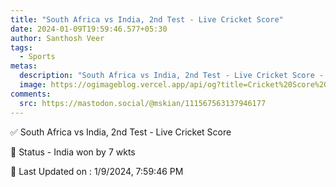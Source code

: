 ```yaml
---
title: "South Africa vs India, 2nd Test - Live Cricket Score"
date: 2024-01-09T19:59:46.577+05:30
author: Santhosh Veer
tags:
  - Sports
metas:
  description: "South Africa vs India, 2nd Test - Live Cricket Score - India won by 7 wkts"
  image: https://ogimageblog.vercel.app/api/og?title=Cricket%20Score%20%F0%9F%8F%8F
comments:
  src: https://mastodon.social/@mskian/111567563137946177
---
```


✅ South Africa vs India, 2nd Test - Live Cricket Score

📑 Status - India won by 7 wkts

<!--more-->

📝 Last Updated on : 1/9/2024, 7:59:46 PM
